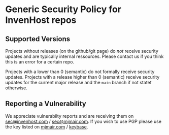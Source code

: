 # Generic Security Policy for InvenHost repos

## Supported Versions

Projects without releases (on the github/git page) do *not* receive security updates and are typically internal ressources. Please contact us if you think this is an error for a certain repo.

Projects with a lower than 0 (semantic) do not formally receive security updates. Projects with a release higher than 0 (semantic) receive security updates for the current major release and the `main` branch if not statet otherwise.

## Reporting a Vulnerability

We appreciate vulnerabilty reports and are receiving them on sec@invenhost.com / sec@mjmair.com.
If you wish to use PGP please use the key listed on [mjmair.com](https://mjmair.com/keys/A025B241EB38D6569DFFBB5FBF7BCEDE8749FF0B.asc) / [keybase](https://keybase.io/mjmair).
